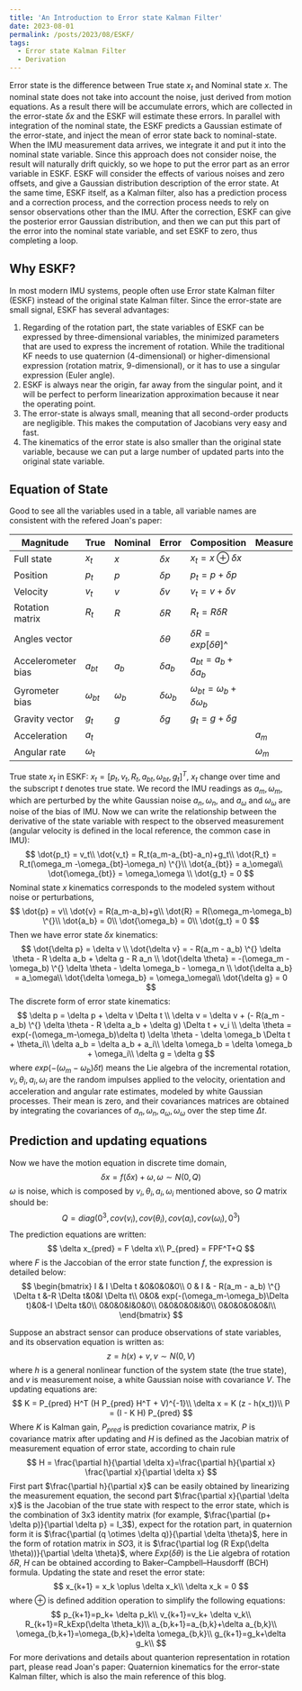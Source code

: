 ```yaml
---
title: 'An Introduction to Error state Kalman Filter'
date: 2023-08-01
permalink: /posts/2023/08/ESKF/
tags:
  - Error state Kalman Filter
  - Derivation
---
```

Error state is the difference between True state $x_t$ and Nominal state $x$. The nominal state does not take into account the noise, just derived from motion equations. As a result there will be accumulate errors, which are collected in the error-state $\delta x$ and the ESKF will estimate these errors. In parallel with integration of the nominal state, the ESKF predicts a Gaussian estimate of the error-state, and inject the mean of error state back to nominal-state. <br>When the IMU measurement data arrives, we integrate it and put it into the nominal state variable. Since this approach does not consider noise, the result will naturally drift quickly, so we hope to put the error part as an error variable in ESKF. ESKF will consider the effects of various noises and zero offsets, and give a Gaussian distribution description of the error state. At the same time, ESKF itself, as a Kalman filter, also has a prediction process and a correction process, and the correction process needs to rely on sensor observations other than the IMU. After the correction, ESKF can give the posterior error Gaussian distribution, and then we can put this part of the error into the nominal state variable, and set ESKF to zero, thus completing a loop.

Why ESKF?
------
In most modern IMU systems, people often use Error state Kalman filter (ESKF) instead of the original state Kalman filter. Since the error-state are small signal, ESKF has several advantages:
1. Regarding of the rotation part, the state variables of ESKF can be expressed by three-dimensional variables, the minimized parameters that are used to express the increment of rotation. While the traditional KF needs to use quaternion (4-dimensional) or higher-dimensional expression (rotation matrix, 9-dimensional), or it has to use a singular expression (Euler angle).
2. ESKF is always near the origin, far away from the singular point, and it will be perfect to perform linearization approximation because it near the operating point.
3. The error-state is always small, meaning that all second-order products are negligible. This makes the computation of Jacobians very easy and fast. 
4. The kinematics of the error state is also smaller than the original state variable, because we can put a large number of updated parts into the original state variable.

Equation of State
------

Good to see all the variables used in a table, all variable names are consistent with the refered Joan's paper:


|Magnitude |True      |Nominal   |Error     |Composition|Measured |Noise    |
| -------- | -------- | -------- | -------- | --------- |-------- |-------- |
|Full state| $x_t$ | $x$ | $\delta x$ | $x_t = x \oplus \delta x$ | 
|Position  | $p_t$ | $p$ | $\delta p$ | $p_t = p + \delta p$ |
|Velocity  | $v_t$ | $v$ | $\delta v$ | $v_t = v + \delta v$ |
|Rotation matrix| $R_t$ | $R$ | $\delta R$ | $R_t = R \delta R$ |
|Angles vector||| $\delta \theta$ | $\delta R = exp[\delta \theta]$\^ |
|Accelerometer bias| $a_{bt}$ | $a_b$ | $\delta a_b$ | $a_{bt} = a_b + \delta a_b$ || $a_\omega$ |
|Gyrometer bias|$\omega_{bt}$|$\omega_b$|$\delta \omega_b$|$\omega_{bt} = \omega_b + \delta \omega_b$|| $\omega_\omega$ |
|Gravity vector|$g_t$|$g$|$\delta g$|$g_t = g + \delta g$|
|Acceleration| $a_t$ |||| $a_m$ | $a_n$ |
|Angular rate| $\omega_t$ |||| $\omega_m$ | $\omega_n$ |

True state $x_t$ in ESKF: $x_t = [p_t, v_t, R_t, a_{bt}, \omega_{bt}, g_t]^T$, $x_t$ change over time and the subscript $t$ denotes true state. We record the IMU readings as $a_m, \omega_m$, which are perturbed by the white Gaussian noise $a_n, \omega_n$, and $a_\omega$ and $\omega_\omega$ are noise of the bias of IMU. Now we can write the relationship between the derivative of the state variable with respect to the observed measurement (angular velocity is defined in the local reference, the common case in IMU):
$$
\dot{p_t} = v_t\\
\dot{v_t} = R_t(a_m-a_{bt}-a_n)+g_t\\
\dot{R_t} = R_t(\omega_m -\omega_{bt}-\omega_n) \^{}\\ 
\dot{a_{bt}} = a_\omega\\
\dot{\omega_{bt}} = \omega_\omega \\
\dot{g_t} = 0
$$
Nominal state $x$ kinematics corresponds to the modeled system without noise or perturbations,
$$
\dot{p} = v\\
\dot{v} = R(a_m-a_b)+g\\
\dot{R} = R(\omega_m-\omega_b) \^{}\\
\dot{a_b} = 0\\
\dot{\omega_b} = 0\\
\dot{g_t} = 0
$$
Then we have error state $\delta x$ kinematics:
$$
\dot{\delta p} = \delta v \\
\dot{\delta v} = - R(a_m - a_b) \^{} \delta \theta - R \delta a_b + \delta g - R a_n  \\
\dot{\delta \theta} = -(\omega_m - \omega_b) \^{} \delta \theta - \delta \omega_b - \omega_n \\ 
\dot{\delta a_b} = a_\omega\\
\dot{\delta \omega_b} = \omega_\omega\\
\dot{\delta g} = 0
$$
The discrete form of error state kinematics:
$$
\delta p = \delta p + \delta v \Delta t \\
\delta v = \delta v + (- R(a_m - a_b) \^{} \delta \theta - R \delta a_b + \delta g) \Delta t + v_i \\
\delta \theta = exp(-(\omega_m-\omega_b)\delta t) \delta \theta - \delta \omega_b \Delta t + \theta_i\\ 
\delta a_b = \delta a_b + a_i\\
\delta \omega_b = \delta \omega_b + \omega_i\\
\delta g = \delta g
$$
where $exp(-(\omega_m-\omega_b)\delta t)$ means the Lie algebra of the incremental rotation, $v_i, \theta_i, a_i, \omega_i$ are the random impulses applied to the velocity, orientation and acceleration and angular rate estimates, modeled by white Gaussian processes. Their mean is zero, and their covariances matrices are obtained by integrating the covariances of $a_n, \omega_n, a_\omega, \omega_\omega$ over the step time $\Delta t$.


Prediction and updating equations
------

Now we have the motion equation in discrete time domain,
$$
\delta x = f(\delta x) + \omega, \omega \sim N(0, Q)
$$
$\omega$ is noise, which is composed by $v_i, \theta_i, a_i, \omega_i$ mentioned above, so $Q$ matrix should be: 
$$
Q = diag(0^3,cov(v_i), cov(\theta_i), cov(a_i), cov(\omega_i),0^3)
$$ 
The prediction equations are written:
$$
\delta x_{pred} = F \delta x\\ P_{pred} = FPF^T+Q
$$
where $F$ is the Jaccobian of the error state function $f$, the expression is detailed below:
$$
\begin{bmatrix} 
    I & I \Delta t &0&0&0&0\\
    0 & I & - R(a_m - a_b) \^{} \Delta t &-R \Delta t&0&I \Delta t\\
    0&0& exp(-(\omega_m-\omega_b)\Delta t)&0&-I \Delta t&0\\
    0&0&0&I&0&0\\
    0&0&0&0&I&0\\
    0&0&0&0&0&I\\
\end{bmatrix}
$$

Suppose an abstract sensor can produce observations of state variables, and its observation equation is written as:
$$
z = h(x) + v, v \sim N(0, V)
$$
where $h$ is a general nonlinear function of the system state (the true state), and $v$ is measurement noise, a white Gaussian noise with covariance $V$. The updating equations are:
$$
K = P_{pred} H^T (H P_{pred} H^T + V)^{-1}\\
\delta x = K (z - h(x_t))\\
P = (I - K H) P_{pred}
$$
Where $K$ is Kalman gain, $P_{pred}$ is prediction covariance matrix, $P$ is covariance matrix after updating and $H$ is defined as the Jacobian matrix of measurement equation of error state, according to chain rule
$$
H = \frac{\partial h}{\partial \delta x}=\frac{\partial h}{\partial x} \frac{\partial x}{\partial \delta x}
$$
First part $\frac{\partial h}{\partial x}$ can be easily obtained by linearizing the measurement equation, the second part $\frac{\partial x}{\partial \delta x}$ is the Jacobian of the true state with respect to the error state, which is the combination of 3x3 identity matrix (for example, $\frac{\partial (p+ \delta p)}{\partial \delta p} = I_3$), expect for the rotation part, in quaternion form it is $\frac{\partial (q \otimes \delta q)}{\partial \delta \theta}$, here in the form of rotation matrix in $SO3$, it is $\frac{\partial log (R Exp(\delta \theta))}{\partial \delta \theta}$, where $Exp(\delta \theta)$ is the Lie algebra of rotation $\delta R$, $H$ can be obtained according to Baker–Campbell–Hausdorff (BCH) formula.
Updating the state and reset the error state:
$$
x_{k+1} = x_k \oplus \delta x_k\\
\delta x_k = 0
$$
where $\oplus$ is defined addition operation to simplify the following equations:
$$
p_{k+1}=p_k+ \delta p_k\\
v_{k+1}=v_k+ \delta v_k\\
R_{k+1}=R_kExp(\delta \theta_k)\\
a_{b,k+1}=a_{b,k}+\delta a_{b,k}\\
\omega_{b,k+1}=\omega_{b,k}+\delta \omega_{b,k}\\
g_{k+1}=g_k+\delta g_k\\
$$
For more derivations and details about quanterion representation in rotation part, please read Joan's paper: Quaternion kinematics for the error-state Kalman filter, which is also the main reference of this blog.
